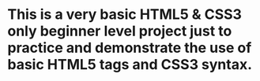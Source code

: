 # This is a very basic HTML5 & CSS3 only beginner level project just to practice and demonstrate the use of basic HTML5 tags and CSS3 syntax.
